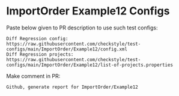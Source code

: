 # ImportOrder Example12 Configs
Paste below given to PR description to use such test configs:
```
Diff Regression config: https://raw.githubusercontent.com/checkstyle/test-configs/main/ImportOrder/Example12/config.xml
Diff Regression projects: https://raw.githubusercontent.com/checkstyle/test-configs/main/ImportOrder/Example12/list-of-projects.properties
```
Make comment in PR:
```
Github, generate report for ImportOrder/Example12
```
